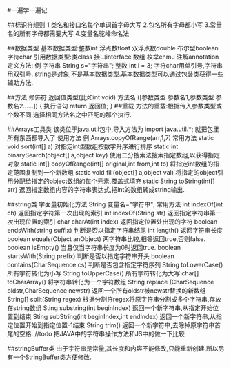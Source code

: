 #一遍学一遍记

##标识符规则
1.类名和接口名每个单词首字母大写
2.包名所有字母都小写
3.常量名的所有字母都需要大写
4.变量名驼峰命名法

##数据类型
基本数据类型:整数int 浮点数float 双浮点数double 布尔型boolean 字符char 
引用数据类型:类class 接口interface 数组 枚举enmu 注解annotation
定义方法:
例
字符串 String s="字符串";
整数 int i = 3;
字符char用单引号,字符串用双引号.
string是对象,不是基本数据类型.基本数据类型可以通过包装类获得一些辅助方法.

##方法
修饰符 返回值类型(比如int void) 方法名 ([参数类型 参数名1,参数类型 参数名2......]) {
    执行语句
    return 返回值;
}
##重载
方法的重载:根据传入参数类型或个数不同,选择相同方法名之中匹配的那个执行.

##Arrays工具类
该类位于java.util包中,导入方法为 import java.util.*; 就把包里所有东西都导入了
使用方法 例 Arrays.copyOfRange(arr,1,7)
常用方法
static void sort(int[] a) 对指定int型数组按数字升序进行排序
static int binarySearch(object[] a,object key) 使用二分搜索法搜索指定数组,以获得指定对象
static int[] copyOfRange(int[] original,int from,int to) 将指定int数组的指定范围复制到一个新数组
static void fill(object[] a,object val) 将指定的object引用分配给指定的object数组的每个元素,覆盖式填充
static String toString(int[] arr) 返回指定数组内容的字符串表达式,把int的数组转成string输出.

##string类
字面量初始化方法 String 变量名="字符串";
常用方法
int indexOf(int ch) 返回指定字符第一次出现的索引
int indexOf(String str) 返回指定字符串第一次出现位置的索引
char charAt(int index) 返回指定位置处出现的字符
boolean endsWith(string suffix) 判断是否以指定字符串结尾
int length() 返回字符串长度
boolean equals(Object anObject) 两字符串比较,相等返回true,否则false.
boolean isEmpty() 当且仅当字符串长度为0时返回true.
boolean startsWith(String prefix) 判断是否以指定字符串开头
boolean contains(CharSequence cs) 判断是否包含指定字符序列
String toLowerCase() 所有字符转化为小写
String toUpperCase() 所有字符转化为大写
char[] toCharArray() 将字符串转化为一个字符数组
String replace (CharSequence oldstr,CharSequence newstr) 返回一个所有oldstr被newstr替换的新数组
String[] split(String regex) 根据分割符regex将原字符串分割成多个字符串,存放在string数组
Sting substring(int beginIndex) 返回一个新字符串,从指定开始位置到结束
Sting subString(int beginIndex,int endIndex) 返回一个新字符串,从指定位置开始到指定位置-1结束
String trim() 返回一个新字符串,去除掉原字符串首尾的空格.
//todo  把JAVA中的字符串操作方法和JS中的做一下比较

##stringBuffer类
由于字符串是常量,其长度和内容不能修改,只能重新创建,所以另有一个StringBuffer类方便修改.
